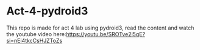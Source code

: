 # Act-4-pydroid3
This repo is made for act 4 lab using pydroid3, read the content and watch the youtube video here:https://youtu.be/SROTve2l5qE?si=nEi4tkcCsHJZToZs
